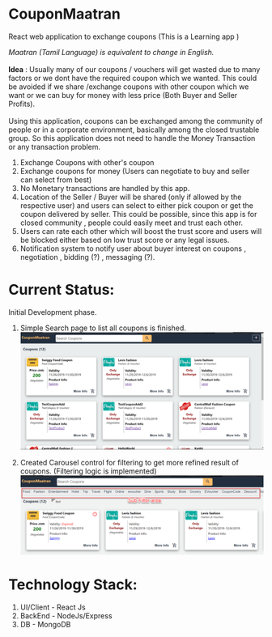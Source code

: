 # CouponMaatran
React web application to exchange coupons (This is a Learning app )

<i>Maatran (Tamil Language) is equivalent to change in English.</i><br/><br/>
<b>Idea</b> :
  Usually many of our coupons / vouchers will get wasted due to many factors or we dont have the required coupon which we wanted. This could be avoided if we share /exchange coupons with other coupon which we want or we can buy for money with less price (Both Buyer and Seller Profits).
  <br/>
  <br/>
  Using this application, coupons can be exchanged among the community of people or in a corporate environment, basically among the closed trustable group. So this application does not need to handle the Money Transaction or any transaction problem.
  1. Exchange Coupons with other's coupon
  2. Exchange coupons for money (Users can negotiate to buy and seller can select from best)
  3. No Monetary transactions are handled by this app.
  4. Location of the Seller / Buyer will be shared (only if allowed by the respective user) and users can select to either pick coupon or get the coupon delivered by seller. This could be possible, since this app is for closed community , people could easily meet and trust each other.
  5. Users can rate each other which will boost the trust score and users will be blocked either based on low trust score or any legal issues.
  6. Notification system to notify user about buyer interest on coupons , negotiation , bidding (?) , messaging (?).

# Current Status:
Initial Development phase.
  1. Simple Search page to list all coupons is finished.
  ![Alt text](CouponMaatran_BuildUp2.png?raw=true)
  
  2. Created Carousel control for filtering to get more refined result of coupons. (Filtering logic is implemented)
  ![Alt_test](CarouselFilter.png?raw=true)

# Technology Stack:
  1. UI/Client - React Js
  2. BackEnd - NodeJs/Express
  3. DB - MongoDB

